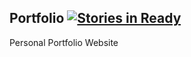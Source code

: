 Portfolio [![Stories in Ready](https://badge.waffle.io/rmcminn/Portfolio.svg?label=ready&title=Ready)](http://waffle.io/rmcminn/Portfolio)
------------

Personal Portfolio Website

